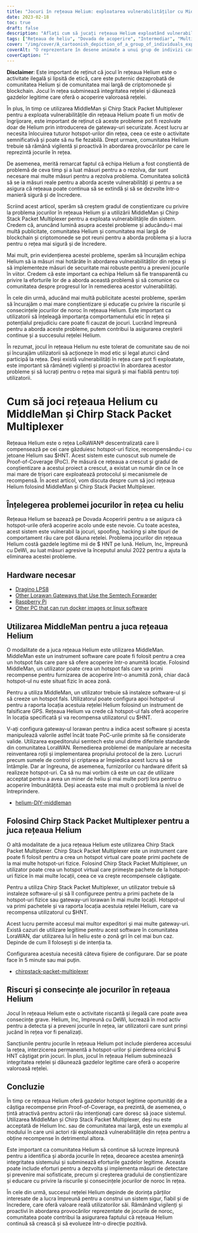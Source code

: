 ```yaml
---
title: "Jocuri în rețeaua Helium: exploatarea vulnerabilităților cu MiddleMan și Chirp Stack Packet Multiplexer"
date: 2023-02-18
toc: true
draft: false
description: "Aflați cum să jucați rețeaua Helium exploatând vulnerabilitățile cu MiddleMan și Chirp Stack Packet Multiplexer, precum și riscurile și consecințele acestui lucru."
tags: ["Rețeaua de heliu", "Dovada de acoperire", "Intermediar", "Multiplexor de pachete Chirp Stack", "jocuri de noroc", "exploatarea vulnerabilităților", "Rețeaua LoRaWAN", "criptomoneda", "blockchain", "rețea descentralizată", "hotspot-uri", "falsificarea", "înșelăciune", "activitate ilegală", "pedepsele", "integritatea rețelei", "recompense", "actori rău intenționați", "securitatea retelei", "gazde legitime"]
cover: "/img/cover/A_cartoonish_depiction_of_a_group_of_individuals_exploiting.png"
coverAlt: "O reprezentare în desene animate a unui grup de indivizi care exploatează un balon cu heliu cu o imagine a unui gateway LoRaWAN și MiddleMan sau Chirp Stack Packet Multiplexer în fundal."
coverCaption: ""
---
```


**Disclaimer**:
Este important de reținut că jocul în rețeaua Helium este o activitate ilegală și lipsită de etică, care este puternic dezaprobată de comunitatea Helium și de comunitatea mai largă de criptomonede și blockchain. Jocul în rețea subminează integritatea rețelei și dăunează gazdelor legitime care oferă o acoperire valoroasă rețelei.

În plus, în timp ce utilizarea MiddleMan și Chirp Stack Packet Multiplexer pentru a exploata vulnerabilitățile din rețeaua Helium poate fi un motiv de îngrijorare, este important de reținut că aceste probleme pot fi rezolvate doar de Helium prin introducerea de gateway-uri securizate. Acest lucru ar necesita înlocuirea tuturor hotspot-urilor din rețea, ceea ce este o activitate semnificativă și poate să nu fie fezabilă. Drept urmare, comunitatea Helium trebuie să rămână vigilentă și proactivă în abordarea provocărilor pe care le reprezintă jocurile în rețea.

De asemenea, merită remarcat faptul că echipa Helium a fost conștientă de problemă de ceva timp și a luat măsuri pentru a o rezolva, dar sunt necesare mai multe măsuri pentru a rezolva problema. Comunitatea solicită să se ia măsuri reale pentru a aborda aceste vulnerabilități și pentru a se asigura că rețeaua poate continua să se extindă și să se dezvolte într-o manieră sigură și de încredere.

Scriind acest articol, sperăm să creștem gradul de conștientizare cu privire la problema jocurilor în rețeaua Helium și a utilizării MiddleMan și Chirp Stack Packet Multiplexer pentru a exploata vulnerabilitățile din sistem. Credem că, aruncând lumină asupra acestei probleme și aducându-i mai multă publicitate, comunitatea Helium și comunitatea mai largă de blockchain și criptomonede se pot reuni pentru a aborda problema și a lucra pentru o rețea mai sigură și de încredere.

Mai mult, prin evidențierea acestei probleme, sperăm să încurajăm echipa Helium să ia măsuri mai hotărâte în abordarea vulnerabilităților din rețea și să implementeze măsuri de securitate mai robuste pentru a preveni jocurile în viitor. Credem că este important ca echipa Helium să fie transparentă cu privire la eforturile lor de a aborda această problemă și să comunice cu comunitatea despre progresul lor în remedierea acestor vulnerabilități.

În cele din urmă, aducând mai multă publicitate acestei probleme, sperăm să încurajăm o mai mare conștientizare și educație cu privire la riscurile și consecințele jocurilor de noroc în rețeaua Helium. Este important ca utilizatorii să înțeleagă importanța comportamentului etic în rețea și potențialul prejudiciu care poate fi cauzat de jocuri. Lucrând împreună pentru a aborda aceste probleme, putem contribui la asigurarea creșterii continue și a succesului rețelei Helium.

În rezumat, jocul în rețeaua Helium nu este tolerat de comunitate sau de noi și încurajăm utilizatorii să acționeze în mod etic și legal atunci când participă la rețea. Deși există vulnerabilități în rețea care pot fi exploatate, este important să rămâneți vigilenți și proactivi în abordarea acestor probleme și să lucrați pentru o rețea mai sigură și mai fiabilă pentru toți utilizatorii.

# Cum să joci rețeaua Helium cu MiddleMan și Chirp Stack Packet Multiplexer
Rețeaua Helium este o rețea LoRaWAN® descentralizată care îi compensează pe cei care găzduiesc hotspot-uri fizice, recompensându-i cu jetoane Helium sau $HNT. Acest sistem este cunoscut sub numele de Proof-of-Coverage (PoC). Pe măsură ce rețeaua a crescut și gradul de conștientizare a acestui proiect a crescut, a existat un număr din ce în ce mai mare de trișori care exploatează protocolul și mecanismele de recompensă. În acest articol, vom discuta despre cum să joci rețeaua Helium folosind MiddleMan și Chirp Stack Packet Multiplexer.

## Înțelegerea problemei jocurilor în rețea cu heliu
Rețeaua Helium se bazează pe Dovada Acoperirii pentru a se asigura că hotspot-urile oferă acoperire acolo unde este nevoie. Cu toate acestea, acest sistem este vulnerabil la jocuri, spoofing, hacking și alte tipuri de comportament rău care pot dăuna rețelei. Problema jocurilor din rețeaua Helium costă gazdele legitime mii de $ HNT pe lună. Helium, Inc, împreună cu DeWi, au luat măsuri agresive la începutul anului 2022 pentru a ajuta la eliminarea acestei probleme.

## Hardware necesar
- [Dragino LPS8](https://www.ebay.com/sch/i.html?_nkw=dragino+lps8)
- [Other Lorawan Gateways that Use the Semtech Forwarder](https://amzn.to/41bcskb)
- [Raspberry Pi](https://amzn.to/3KjFCYp)
- [Other PC that can run docker images or linux software](https://amzn.to/3YkFhcj)

## Utilizarea MiddleMan pentru a juca rețeaua Helium
O modalitate de a juca rețeaua Helium este utilizarea MiddleMan. MiddleMan este un instrument software care poate fi folosit pentru a crea un hotspot fals care pare să ofere acoperire într-o anumită locație. Folosind MiddleMan, un utilizator poate crea un hotspot fals care va primi recompense pentru furnizarea de acoperire într-o anumită zonă, chiar dacă hotspot-ul nu este situat fizic în acea zonă.

Pentru a utiliza MiddleMan, un utilizator trebuie să instaleze software-ul și să creeze un hotspot fals. Utilizatorul poate configura apoi hotspot-ul pentru a raporta locația acestuia rețelei Helium folosind un instrument de falsificare GPS. Rețeaua Helium va crede că hotspot-ul fals oferă acoperire în locația specificată și va recompensa utilizatorul cu $HNT.

V-ați configura gateway-ul lorawan pentru a indica acest software și acesta manipulează valorile astfel încât toate PoC-urile primite să fie considerate valide. Utilizarea expeditorului semtech este unul dintre diferitele standarde din comunitatea LoraWAN. Remedierea problemei de manipulare ar necesita reinventarea roții și implementarea propriului protocol de la zero. Lucruri precum sumele de control și criptarea ar împiedica acest lucru să se întâmple. Dar ar îngreuna, de asemenea, furnizorilor cu hardware diferit să realizeze hotspot-uri. Ca să nu mai vorbim că este un caz de utilizare acceptat pentru a avea un miner de heliu și mai multe porți lora pentru o acoperire îmbunătățită. Deși aceasta este mai mult o problemă la nivel de întreprindere.

 - [helium-DIY-middleman](https://github.com/curiousfokker/helium-DIY-middleman)

## Folosind Chirp Stack Packet Multiplexer pentru a juca rețeaua Helium
O altă modalitate de a juca rețeaua Helium este utilizarea Chirp Stack Packet Multiplexer. Chirp Stack Packet Multiplexer este un instrument care poate fi folosit pentru a crea un hotspot virtual care poate primi pachete de la mai multe hotspot-uri fizice. Folosind Chirp Stack Packet Multiplexer, un utilizator poate crea un hotspot virtual care primește pachete de la hotspot-uri fizice în mai multe locații, ceea ce va crește recompensele câștigate.

Pentru a utiliza Chirp Stack Packet Multiplexer, un utilizator trebuie să instaleze software-ul și să îl configureze pentru a primi pachete de la hotspot-uri fizice sau gateway-uri lorawan în mai multe locații. Hotspot-ul va primi pachetele și va raporta locația acestuia rețelei Helium, care va recompensa utilizatorul cu $HNT.

Acest lucru permite accesul mai multor expeditori și mai multe gateway-uri. Există cazuri de utilizare legitime pentru acest software în comunitatea LoraWAN, dar utilizarea lui în heliu este o zonă gri în cel mai bun caz. Depinde de cum îl folosești și de intenția ta.

Configurarea acestuia necesită câteva fișiere de configurare. Dar se poate face în 5 minute sau mai puțin.
- [chirpstack-packet-multiplexer](https://github.com/brocaar/chirpstack-packet-multiplexer)


## Riscuri și consecințe ale jocurilor în rețeaua Helium
Jocul în rețeaua Helium este o activitate riscantă și ilegală care poate avea consecințe grave. Helium, Inc, împreună cu DeWi, lucrează în mod activ pentru a detecta și a preveni jocurile în rețea, iar utilizatorii care sunt prinși jucând în rețea vor fi penalizați.

Sancțiunile pentru jocurile în rețeaua Helium pot include pierderea accesului la rețea, interzicerea permanentă a hotspot-urilor și pierderea oricărui $ HNT câștigat prin jocuri. În plus, jocul în rețeaua Helium subminează integritatea rețelei și dăunează gazdelor legitime care oferă o acoperire valoroasă rețelei.

## Concluzie
În timp ce rețeaua Helium oferă gazdelor hotspot legitime oportunități de a câștiga recompense prin Proof-of-Coverage, ea prezintă, de asemenea, o țintă atractivă pentru actorii rău intenționați care doresc să joace sistemul. Utilizarea MiddleMan și Chirp Stack Packet Multiplexer, deși nu este acceptată de Helium Inc. sau de comunitatea mai largă, este un exemplu al modului în care unii actori răi exploatează vulnerabilitățile din rețea pentru a obține recompense în detrimentul altora.

Este important ca comunitatea Helium să continue să lucreze împreună pentru a identifica și aborda jocurile în rețea, deoarece acestea amenință integritatea sistemului și subminează eforturile gazdelor legitime. Aceasta poate include eforturi pentru a dezvolta și implementa măsuri de detectare și prevenire mai sofisticate, precum și creșterea gradului de conștientizare și educare cu privire la riscurile și consecințele jocurilor de noroc în rețea.

În cele din urmă, succesul rețelei Helium depinde de dorința părților interesate de a lucra împreună pentru a construi un sistem sigur, fiabil și de încredere, care oferă valoare reală utilizatorilor săi. Rămânând vigilenți și proactivi în abordarea provocărilor reprezentate de jocurile de noroc, comunitatea poate contribui la asigurarea faptului că rețeaua Helium continuă să crească și să evolueze într-o direcție pozitivă.
